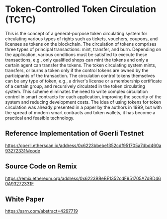 # Token-Controlled Token Circulation (TCTC)
This is the concept of a general-purpose token circulating system for circulating various types of rights such
as tickets, vouchers, coupons, and licenses as tokens on the blockchain. The circulation of tokens comprises three types
of principal transactions: mint, transfer, and burn. Depending on the application, various conditions
must be satisfied to execute these transactions, e.g., only qualified shops can mint the tokens and only a certain agent
can transfer the tokens. The token circulating system mints, transfers, or burns a token only if the control
tokens are owned by the participants of the transaction. The circulation control tokens themselves can be any type of
token, e.g., a driver's license or a membership certificate of a certain group, and recursively circulated in the token
circulating system. This scheme eliminates the need to write complex circulation control in smart contracts for each
application, improving the security of the system and reducing development costs. The idea of using tokens for token
circulation was already presented in a paper by the authors in 1999, but with the spread of modern smart contracts and
token wallets, it has become a practical and feasible technology.

## Reference Implementation of Goerli Testnet
https://goerli.etherscan.io/address/0x6223bbebe1352cdf951705a7dbd460a93272331f#code

## Source Code on Remix
https://remix.ethereum.org/address/0x6223BBeBE1352cdF951705A7dBD460A93272331F

## White Paper
https://ssrn.com/abstract=4297719
